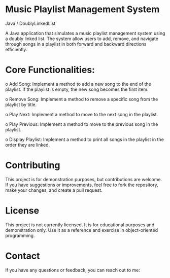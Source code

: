 # Music Playlist Management System

Java / DoublyLinkedList 

A Java application that simulates a music playlist management system using a doubly linked list. The system allow users to add, remove, and navigate through songs in a playlist  in both forward and backward directions efficiently.

# Core Functionalities:

o Add Song: Implement a method to add a new song to the end of the playlist. If the  playlist is empty, the new song becomes the first item.

o Remove Song: Implement a method to remove a specific song from the playlist by title.

o Play Next: Implement a method to move to the next song in the playlist.

o Play Previous: Implement a method to move to the previous song in the playlist.

o Display Playlist: Implement a method to print all songs in the playlist in the order they are linked.

# Contributing
This project is for demonstration purposes, but contributions are welcome. If you have suggestions or improvements, feel free to fork the repository, make your changes, and create a pull request.

# License
This project is not currently licensed. It is for educational purposes and demonstration only. Use it as a reference and exercise in object-oriented programming.

# Contact
If you have any questions or feedback, you can reach out to me:
